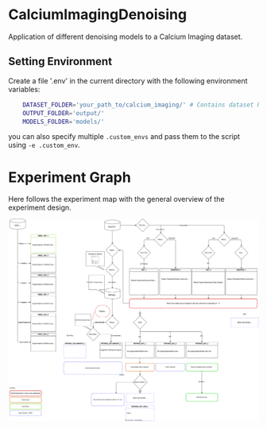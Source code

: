 # CalciumImagingDenoising
Application of different denoising models to a Calcium Imaging dataset.


## Setting Environment

Create a file '.env' in the current directory with the following environment variables:

```bash
    DATASET_FOLDER='your_path_to/calcium_imaging/' # Contains dataset Readme.m
    OUTPUT_FOLDER='output/'
    MODELS_FOLDER='models/'
```

you can also specify multiple `.custom_envs` and pass them to the script using `-e .custom_env`.

# Experiment Graph

Here follows the experiment map with the general overview of the experiment design.

![Experiment Graph](./docs/experiments_graph.drawio.svg)
